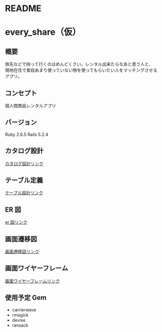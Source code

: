 # README

# every_share（仮）

## 概要

旅先などで持って行くのはめんどくさい。レンタル出来たらなあと思う人と、
現地在住で普段あまり使っていない物を使ってもらいたい人をマッチングさせるアプリ。

## コンセプト

個人間商品レンタルアプリ

## バージョン

Ruby 2.6.5
Rails 5.2.4

## カタログ設計

[カタログ設計リンク](https://docs.google.com/spreadsheets/d/1WR7YEQdHT2kgLxfuUR9gEkjv-EzYbL7ZRpDOtrfL4Mo/edit?usp=sharing)

## テーブル定義

[テーブル設計リンク](https://docs.google.com/spreadsheets/d/1yDKMEmPXweDIWZ7IDDGa81mYqFri1fxREMdPUwift_M/edit?usp=sharing)

## ER 図

[er 図リンク](https://www.draw.io/?lightbox=1&highlight=0000ff&edit=_blank&layers=1&nav=1#R7Zxfc6soFMA%2FTV53VGL%2BPG7S7u5DO3Ond2d29ylDlUamKhnEJrmffjGCUTE3NLE0vTLT6cgREfgd4HAOcQSWye5PCjfRIwlRPPKccDcCdyPPmzuA%2Fy8E%2B1Lge%2FNSsKY4LEXuUfAd%2F0BC6AhpjkOUNTIyQmKGN01hQNIUBawhg5SSbTPbC4mbb93ANVIE3wMYq9J%2FcMiiUjrzpkf5XwivI%2FlmdyLal0CZWbQki2BItjURuB%2BBJSWElVfJboniou9kv5TP%2FXHiblUxilKm84DniIq8wTgXrRM1Y3vZXBTy1oskLxez%2FROKIcMkvT%2FeWbyQlAlULm%2FHImJJXFzzS5SGvxfdzpP3TyRFf5NHmHL2i%2FJVRfkn6y9EGclpIHIB0c8M0jWS2Ryv6j6udogkiNE9z7Q9AnJlY6M6HCmkhza9NWsChaasqwKrd3wjmNfRc4RST8eiHKHTQKZlEWULxFN1JK2CZq2CvHZBZbOVgvhFreFH0YH4KfruF6Q%2FUen7zuhT4fteC75zIfyJ2ypo9oHwvV8D%2FnTyufDdeZOZP78QvtcqaNwuqE%2F44OvBn97gyK8WUAnfvxA%2BaBXkfhx8OYhq7DFDicI%2F2%2BIkhmkFWdxxeDqIcBw%2BwD3Ji%2F7MGAxeZWoREYp%2F8PxQqgG%2FTaWKeJNGju%2FFk6JMijKe55vUAbcleoS7RsYHmDFZGxLHcJPh50P9igcT3lk4XRDGSCIywRivU34d8LIQbSnuuFLKDh18Q5ShXU2kqptcB6attVum6%2Bo46VBHMB6f1bwnbsrCdM3beFSa1rrjzdT3db3OmzTfBmPeJSlkaEHyNMyu1a%2Bpql%2Bhol28S9lBOSh5RUsSE87kLiWluuE4bomyDQxwun5AL0UbxkfJk2hWISIc1Ut8mHAiHIYoLbSFMMjgc6W6m2IEHdrtL%2Fgf752l85s%2F8nmdljztHtP8r8hO2ZKkvJoQH%2FQCcb3bokL3lKlP1aBqqJ1XoX0TzTmNaSOsK0yD3U9Aue6scyZYpTBBwwGmwOlieBKY72kCm%2FUATC4KNWAJb%2BYq4GN3TURhFtpZaB3z5IdBA%2Bogy%2FLnASK7bmJ0nZlBZnOVGe%2BtPLO0NGkBg%2BvYWJ0VszzhNqAdXLq4JrqrWB%2B4VK8TDENu1dvRpYtrpjsX9oFL9RNtKA4GZCBeadG7Y4Mm%2FbxjcAUHB8dgcF1nGlariRlc6uDKM0RXQ9owX8lrYnLHPFf9poX%2FkOWhHWC6wKTOmwE2VoGRdG2JvYMYcA2aG25HXGoTEUYUWtY%2FrW2KnPBPu57mWuc6v5B%2F2u0Ifg1pvW2oUDXabtND7ajT98FDbXlp89J2UPfCy1d5JcVxKktLj9bU4FLrdYwuBdStnQKQVayfAjhlvxg7BdCO%2B156CmDsNwsCbqug%2Fk4ByDfV2HPDBdG3A1trbF1tbLWNH20Xq9NDAMNX3UBDXTIrRb9JC0euzkN2AF1Hy6R943fsHIZsjr6flkn7xlfNm8Pyswr5VtIC0427Gwxf%2BOr2gZuPlte7Iu8G4xe%2BepR0wLHBC2D5Jk0N9VwmI4VlbmFpRt0NWhpTdWRR9IbwVqFld2baIE9s14H2cUDwEze4Nll7PFqSm77%2FMIXB%2BXKqHtwMSJIg4XqxtM7SMup6nqszZjGlDYfVmSDvqd%2FJfcLGzJ13zIFD20dfh8votsydq1NhzVlsseljM7k7c%2BfqMfZ1zhtngekDM7lDm6q8IjIwXNdZHEb3aHLbUN9Q7zcDdX5cYMtr%2F6Knl1i3ah4qoPqNdSdlmJsXRPf%2FCiSHxH9Fgne8SN7t6jfv9iJV1q6P8LhYBz4vPg4mzQ33uB3W1o6Ptwr6wPi47MhWYE7RGet%2B0R738iMnFx5C9GY9zAOg44DSQFfXSsNv0vsC1OBdioPXgf02%2FTpeJv0vQA2NowTigUYX3s%2FK6ME%2FldUGZtmWUDsV3mJYvOOzDwM%2BVXsBLJNeF0%2B1MIq6w3jF2wAtshuMjHuqe%2FMF04xZY%2BNWXS%2BeGkCIoQV2w%2F6XjpNCEe%2FvVZonzx3basusmxkwaHYA1QUCn0nOVnaM6e%2BYTVoejrqOKaC%2Bwu95Pv2rnqDlomp%2Fhlf7q56tgnr7nC9PHr8SXmY%2Ffmod3P8P)

## 画面遷移図

[画面遷移図リンク](https://www.draw.io/?lightbox=1&highlight=0000ff&edit=_blank&layers=1&nav=1#R7V1bj5s4FP41SLsPHQHmYj9CJuk%2BTKWqfdjuI02YhC3BI8J0Zvrr1wabizEJA4mTriyNNHAwF%2Fv7fHwutmOAxf71Yx497T7hTZwatrl5NcC9YduW7SPyj0reKolrM8E2TzasUCP4mvyKmdBk0udkEx86BQuM0yJ56grXOMviddGRRXmOX7rFHnHafetTtI17gq%2FrKO1L%2F042xa6SQttv5H%2FFyXbH32x5rH77iBdmNTnsog1%2BaYnA0gCLHOOiOtq%2FLuKUNh5vl%2Bq%2B1cDV%2BsPyOCvG3MDvOBRvvHLxhtSVneK82OEtzqJ02UjDHD9nm5g%2BwSRnTZkHjJ%2BI0CLCf%2BOieGPARc8FJqJdsU%2FZVfJx%2Bds3dn958g89uXP56f1r%2B%2BL9Gzvr145%2FPn7O1%2Bz7GQhFlG9jXsquZLRqrftYk3yM8T4mryEF8jiNiuRnF%2BaIsWVbl2salBywNpW3r1c94meUPrOHGktgQGAE9%2BWBbYQmOwgcdikExtI3kGOEobFEBro3AruH0uEl2adRRuF4xFnBAaOttN4l6eYhesPPtPqHIlr%2F4GfhDufJL1I%2B4lCQy3nBgCJfS56WpOkCpzgnggyXL2hu%2Bkofxl6Txwdy22cOhiWIPkWvnYIP0aHgH4jTNHo6JN%2FLT6Y37glYSRbiosD7U1j%2FjPMifj0KI7%2FKOhnTMrzPvTRd1jaZbNfursAcBp697AtRK1G2JRV4x9ss2ds4RfjLorSI8ywq4pD2skOPbHU1R%2FHPl%2FDPo%2BQLQMk2y0A%2BO4Ccf8ji1EScrCtOzQU7gIjdFfijCC3SlyBYlOzL8Y9YoJuEgVGabDNymsaP9DZKgYSo44CJC6p3wsNTtE6y7UNZ5t5pJF9Ya1MRJvc%2BpqXK3SWbTZyV%2BqyIiuh73YGecJIVJRxuSP4IaAuqm1zy4QtybjXn5I8Wz4sFzkhdoqTkakyo%2FhJTuktY7I1m8VuXIKdoKxJpirpygVxf2VQFCahCjyNPACfKChqQHEAj8CgpNOCTAXdtdYBDOd5EGwTG0jWQa8BVSz8QiWlAyKhQX0Khxns63j5UiLcjAZzYGJ6BAD2gYLpctddDxEqPDLdIHMt01DGHmzdt5hxzHQ7xdk%2Bq1vYb4mwTUO%2BLXF2n0eGQrAW34DUpvrWOW04BOWt8AnrCXYLGlbhzkNN2J6w74pGdcCjKs89xnpDmiPNBy9Prexmw72XwvnXSy2jB5UrQ4rLRzgh7w2dKzsYerZ%2FD2OIJVm1VG3ZT20UUnoNg5zGWKzynaoLecwjS0VurGOs6w58Lup%2BLrKNfJRa3fPN4LdCx4uSg%2Bt6pdrbFnZP3OnquES4NSJ8%2F0dDSruI5XEUbTfQVuQqepVptCXk8SgC0oPiGDmcF4KMzoQcSR15KD2KvuUbglgeBtss6nBhPiit4XtaA5wVoN%2B8ATTRJT4JqpcHtsSDg2gM0lzQZppNBpVcGJLbWqNFBk0ENGVS6bLZsdBhDBkjHiCqYTEYQan5oU%2BESpoI31laA9nw2%2BLKIjUuBJxYuBXhB3XXKO2A1FdbdvN2RbtIA8GWhekhVd7Cg1iBxw%2BCyPPAMqOOrc2BVOZTbgxH1EHBdbbX8wUqNQ5klX4%2Fm4zzK%2FhOWZTRXD%2F2zyKM0WiuLKpARPCgZUg7rLGtXWX2aM7fJGaWBWlsW4h9jLxI%2B%2BUYAS%2BswbC6h2u1ctRgDqdoKShYGlJF%2FUBEZl4Iyb0Toye4nhZbsIFz9qVk0h0VgpKF5lnjEkYjmojtetZgRtBQG5QMpwxVPALvOaEXHHuc0QWYQxFVorwIk4Uc%2FaKnj1RdxQl1vWryaWy9zkHd0dEqlHqg72k26rc7wMKHj1rdABpXOrtOPS%2Fzus4l5bq6d6OcKUP10Yp57v1IDW90Gts%2FSwrw12y3MbZ8rtPB1J8R%2FMO9M0%2B02s2WeaRqLjN6g3%2Fjgeo3v%2FO%2F0hytp4OstR%2BDQvnu01kb7JYx2Z7RDf2RFwmjsZZHoakLvfem1I3qgTa1MUIO3aXfDgZ483glzabgurKZ5l%2FE5Df106JXODpEFeFvB15DAavGsPypDMKEBdSZ4Dr4qsz7AlSpqobfqZTmqOaA0iwOGV47y8DuqE8huY6lpgGcArDTBYsq6eXdCQB0Do5a3YJ1DDfUcqJWmSmRTewBfZefRnHy9Cpdl0Fzeqe2yzAhdr9kwgw3cmlaTWR2e6n2%2BzKqmwww%2FzlRp7Q0swSXj%2B1Ls7yiQDAPyeRs6t6KCKEChRei6Pax%2B%2B9g%2Fd3VuI%2Fbv91cjKw0%2F35mm0MqW5Zxo5umhf6Ak78JuFVdvipulwAstKhUirnxW02pkee73NwSat0zUv6k%2BbLqnOvF0dvF5AZdNLE0iBTS7IEP3KCfE4jxLNVTe94%2BWn8%2Bh%2FiQ5BRwaB%2FrZE%2BPyJnZ6kFxGfYjQu%2BhdTLG842vSxWoI5WczRTKdUnkuGwgDGgAXUzmSLRkQUEPID%2BJ4NpKQE0BFA2m8aqee9gY95b48OnN7iZ3kxiZuzzHdEsnSPUcAL6NHUIcHG7jrLnOTmVw0EB08tUJM4zsdX5XpWtSH6oqTmkzvch4llNj8fN%2BdS4%2FArqCinZEe5ZS9fszr2lUXmeZqyuap8RSV%2BlCMZV5lKvGotgISQ5Onk64wZ3I4UXxqSp8YNtam4hlMRXGSn%2BuPtBWPbjs8mg3y7SGESX562d2wMVH3p5s0Fi1TtuxuxOQvDfk5IVdpP1qynTcrFKmurnb5KSEnLiFbfr2iYGvIzwm5yhmANO3Th9ynW%2FxUwzNcGKGtd%2Fk5D7Jqt9G1rrtGzrozTU9wCd1acP71RZzJCvJApzM34jKKC6UJfDbDZ3xG6XgGqp9R6pSfnSdAMpuiv82M3k9OyX5yjlKHof5NEr2h3Pvjjje9Mt8yZUvz9Y5yl8BVqT9g2hJc9ZZyvy97lLoWpix%2FfGRPOZ%2BO69XCo2BJZ6BqpKcjfUlXg5w2vxtYWYHNry%2BC5X8%3D)

## 画面ワイヤーフレーム

[画面ワイヤーフレームリンク](https://www.draw.io/?lightbox=1&highlight=0000ff&edit=_blank&layers=1&nav=1#R%3Cmxfile%20pages%3D%227%22%3E%3Cdiagram%20id%3D%226hGFLwfOUW9BJ-s0fimq%22%20name%3D%22%E3%83%AD%E3%82%B0%E3%82%A4%E3%83%B3%E7%94%BB%E9%9D%A2%22%3E5ZpBk5sgGIZ%2FDfcIavSoNt1eesqhZ0dZZYqSIWRN%2BuuLK8YIdqY742KGvWTwBQO8PPh9xACUNdcXnp%2Fqn6zEFMBdeQXoG4DQD6D87IXbIAQwHoSKk3KQvEk4kj9YiTulXkiJz7OGgjEqyGkuFqxtcSFmWs456%2BbNXhmd93rKK2wIxyKnpvqLlKIe1AjuJ%2F0HJlU99uyFan5NPjZWMznXecm6BwkdAMo4Y2IoNdcM09670Zfhvu%2F%2FqL0PjONW%2FM8NaiHecnpRc1PjErdxspxd2hL37XcApV1NBD6e8qKv7eTqSq0WDZVXniya%2FashvWEu8PVBUuN5wazBgt9kk5EOZc1tftlNRvs7pdUPJvuREnO1uNX9m6f5y4KyYNkO5I4dK7jhG25QVjHDETkRMZ%2F2WXD2G2eMMi6VlrWyZfpKKNWknJKqlZeFtAdLPe1tIXKfJaqiIWXZd7Po83wlVrA6mFsdLFltOg1XcDpYcpq07lqN4GZeh%2BYePyAQQZAGqpD47wUEUrSguLsm%2B83WJPrIc9ez8twN52Z4nukGChfsQCvYES8gGvYQxhk47EHqgwT2hSQBscNAQqivQWCNyHG5nykV0JEMTSS9pVwgXsEPaPohp9u4C1%2BsmR3bY%2B8%2B2CdiTw%2FYduEzjyluw4eCDel7wkOQp%2B9Gq%2FSZ5yC36TPirk36FtLzrenT4i6MbMK3%2F2LwaTsdWcz5PnYM2Sbu2oXPPIi4DZ8ed23Sh8wMe3P69LhrlT5kpsFu06fHXav0mSn25vRpcff%2BO7cV%2BMws2G34tJ3uI4vsmQn25uzpcdcufOb7ALfh0%2BOuVfqe8MShx1279H21I4cedz%2BRPnk5vdx%2Fr3v4hwQ6%2FAU%3D%3C%2Fdiagram%3E%3Cdiagram%20name%3D%22%E3%83%AD%E3%82%B0%E3%82%A4%E3%83%B3%E5%BE%8C%22%20id%3D%226WRyf3giEAh3BRimWjS2%22%3E7VtPj6IwHP00PW5iW1Q4guvM7mH3sB72zEoFYqEG66j76bdoq7Q1mZE1kxnaxJj2UfqH93jl91MAnlWH5ybdFD9YRihAo%2BwA8FeAUBCG4rsFjmdgjKIzkDdldobgFViUf4kERxLdlRnZag05Y5SXGx1csromS65hadOwvd5sxag%2B6ibNiQUslim10d9lxoszGqLpFf9GyrxQI8OJXF%2BVqsZyJdsizdi%2BA%2BE5QBOA8CEFOAEt9toHzxrGeI8T9U6qw4zQliXFAF%2FxLC92%2BXpE4K%2BfT9%2FXaPTny3naT%2B802uU6N6TmH2ZW6Dyrl5TupB4kl%2FyoBNKwXZ2RthPRbbIvSk4Wm3TZHt2LO0JgBa%2BoqMHTRN%2B0SHkxXkjDyaGjw%2F9btHkBngmrCG%2BOoq7uVinVo17dX4UfjCRWdEQfhBJM5c2WX3p%2BCFeiD0nX%2B7COPetvYX1YpAcW6ZTlzCJeUMN1dre8YWsyY5Q1AqlZLVomq5JSA0ppmdeiuhQqIAJPWqJLsdPE8kBVZlk7zE056YL74Ioa64pSVU1RtqDQsAQ1sV1kjoGwynCqFyCI56cCBlEsC8nsVEAgCb0E%2B0gQ41c1GA1fg9N7djL46Xeyic45VEFEh3Ss2nRZV1oZCOvhDeeZgDgAkXCVKUgCEKO2EMcgwt5e%2BijtYhQXqY1d3OMit56UTX9R9Q7p8NajstppBsK6stUO7YLVyjtJH00pbShNRU4aCYSWpAbtJFjx57qV2Bk2byW9RWXE3a56iWP5O2huIa56iZ3C817SV1RWgOOol4zd8hIjwkHqlx3XrMRO3nor6aspY3vCbqZK4F252M%2FvJGaE46yV2NlYbyW9RWVEOK56iWN5VzPCcdVLlIy9lzxAVGaE46iXIMcyr0aEc%2Flrk2tW4hOvj9OUsT0F2E0ncSzvakY4zlqJz7s%2BUFRGhOOqlziWdzUjHGe9xCdeHycqM8IZgJeczr7jJSg5WufdNDz%2FBw%3D%3D%3C%2Fdiagram%3E%3Cdiagram%20name%3D%22%E3%83%A6%E3%83%BC%E3%82%B6%E3%83%BC%E7%99%BB%E9%8C%B2%2F%E7%B7%A8%E9%9B%86%E7%94%BB%E9%9D%A2%22%20id%3D%22OneCHP-XxPN6iDpwuBly%22%3E7VvdbpswGH0aLisVTBJyGVLW3qzq1mndriI3OMGqwcw4TbKnnwk2gThVfsqqBiOhyD4xNnCOj%2B0PY4FxvLplMI2%2B0hARy7kOVxa4sRzH9TzxmwPrAug5wwKYMxwWkL0FHvFfJMFriS5wiLJaQU4p4Titg1OaJGjKaxhkjC7rxWaU1FtN4RxpwOMUEh19wiGPCtRzBlv8DuF5pFq2%2B%2FL%2BYqgKyzvJIhjSZQUCgeX0LQesoAV8K8cOHWDMKOVnnFivJF6NEclZUgz8gmx89wBevkfZtyCbzH5fsfSquOwvH9Ra%2BZwZSvinuSqnuKpXSBZSD5JLvlYCYXSRhCivRFTrLyPM0WMKp%2Fm%2FS9EjBBbxmIicvbnQo25SPoxXxDhaVXT4vpvefQC3iMaIs7XIq94qpbquZ5db4bvXEosqonc9CULZ2eZlzY1wJeqQdH0M66Bj%2FRjW20W6q5FO6JxqxAtqeJ3djDP6gsaUUCaQhCaipD%2FDhOxAkOB5IrJToQIkcD8nGouRZiT%2FiHEY5s3slVNdcJ9cUb26olS2pihdUE67BNXTXSQAlrBKb1BP2NYo2CSANRzJhD%2FeJBzL9zoJniNBAA5qcNh%2BDfZPGcnsix%2FJ%2BnXO7YFOOlBlqqwrrbSE9YHGegJj1PnIOZIqHaHUVM%2FEwcwx20nKcIRhTuLoVoJiiEnnJU14iWMb6SWqj5jqJXumoiZ4CbA12lOYZUvKws5OGrGTnpl2clKQtn12opaxptmJHqXNCYNkIoiDnaM04ihDMx1FjwWb5Chl6Mw0RzF7jQsMjZYBfY1LYMYnXczsXGHtDiPAzJgZ8A77iagGp9lbrFdkBrO02N4yw6tcB59eAypipuKm6hVyRQP7zEVhbdHAUNMAjvMtR52xnCWqXl1UyjEqolLRlRYbi6tHUmaYdUPWe5SlJFLOgY0cstyTtj61bgrsGvqax9UXvGkkPGCSLOJn0fM7S2nAUlwz3%2Fa4%2BvLKKEs59m2PKtcW2vXFD3ymCz7pZigN2YkSUWvt5P6Hd%2F8A%2F%2Fx8eoDB1fNNNAnWXuM78suvMrYS0Kg9VhX%2FfU%2FjjgTsPdMVu11btfdqYM8ktdg1O7JlQhxy%2B6x%2FMRtqL0qJ4PBCXIWTL8SMNmef8HmVbK3y1RsI%2FgE%3D%3C%2Fdiagram%3E%3Cdiagram%20name%3D%22%E3%83%A1%E3%83%83%E3%82%BB%E3%83%BC%E3%82%B8%E7%94%BB%E9%9D%A2%22%20id%3D%22RgqkjqcdQ5iaYU8ZVKi7%22%3E7Zpdr5owGMc%2FTS%2BX0BYUL4Hh2Wu2xYuz7Y5ID5AVarBO3adfkVatsPmSE18oCSHtn9IC%2Fx8P9AGAg3z1VEaz9DOLCQXIilcAvwUI2a4r1pWwrgUHjWohKbO4luBOmGR%2FiBQtqS6ymMy1hpwxyrOZLk5ZUZAp17SoLNlSb%2FbCqD7qLEpIQ5hMI9pUn7OYp7XqouFOf0eyJFUjw4E8vzxSjeWZzNMoZss9CYcADQDCqwhgH1TasQUHJWP8gh31TvJVQGjlknIg%2BPnj%2FYdPX7znIvj6%2FSMeO%2BNv6zf1YY%2BvNNr2Opek4HdzVKg%2Bqt8RXUgepJd8rQAp2aKISdWJ6NZfphknk1k0rbYuxR0htJTnVNTg5kA33ZGSk9UBX0fOG15GzP8uwBNhOeHlWtTV3SpRXevV5Q5825Jauge97Uoxkjdbsu35VbwSfUi7ruM67l0%2FxfVumW43TKcsYQ3jhYVcd3fOS%2FaLBIyyUigFK0RL%2FyWj9ECKaJYUojoVlhOh%2BxUQmXjSeHJDnsVxNUwrTjpwd06UoxOlqhpRTaBQt4BymlEkxECESneoFyDwwk0Bg5EnC36wKSDguz2ClyCI8VEGR91ncHDOkww%2B%2FJNsoHsOh03TsWqz77pipSOuD9sjDwYelAWxyPDi9wHnddhDlnMAn9OAT%2FHY4YjjGh1xtmkLwyKOOm1TbW95uzDC9rPyI92zXb1BmmZ7c65sku3bqYVptrfMaE2y3dDZBLKMtt029JUOnRXkT8iCb79%2FPcBkDqonu5rMtUAADUiKo38kMU9OJYR2tXYtELrAGwBv2GDoPpILjwRnI9OgIrRZmQbUktzs01zXhg9BI9NcqM%2Bx3gN8jpnwtSRZe%2FiuDt%2FITPhGPXy3hw9jI%2BFTc%2BwevpvCZ%2BanTQx7%2BG4Pn%2F34E47N3mf8yS1H2%2FvBHod%2FAQ%3D%3D%3C%2Fdiagram%3E%3Cdiagram%20name%3D%22%E3%82%A2%E3%82%A4%E3%83%86%E3%83%A0%E7%99%BB%E9%8C%B2%2F%E7%B7%A8%E9%9B%86%E7%94%BB%E9%9D%A2%22%20id%3D%22bB_psAzwkUxMUgkULwJU%22%3E7ZxPk5sgGMY%2FDcedieIfPKp100tPu9NOjzYSdaqSGnaT9NMXIyRB3NltatOtMJPJwKNB8f35ICABMK73yzbdFJ9IhitgL7I9gB%2BAbTsIse9OOPSCawe9kLdl1kvWWXgof2IuLrj6VGZ4K%2B1ICalouZHFFWkavKKSlrYt2cm7rUklH3WT5lgRHlZppapfyowWvYps%2F6x%2FxGVeiCNbHq9fnYqdeU22RZqR3YUEE2B7wIb7FMAIdNprHxi3hNArfigXUu9jXHVREhH4hpdfH%2F3P4f7xh3XIN9ndGrt3%2FWnf3%2Bhop%2Bvc4oa%2Bm7Oy%2B7N6TqsnzgOPJT0IQFry1GS4K4QVG%2B2KkuKHTbrqtu7YHcG0gtYVy1nHE31TJfnFeMYtxfsLDv%2Bs0sMLsMSkxrQ9sLy4WzmqBzm7O4PvLLhWXEDvIC6m%2FGbLTyVPEitWBg%2FXbaIOTdTfEvV5Bd1Rgl6RnCiBZ6GhcnS3tCXfcUwq0jKlIQ3bM1qXVTWQ0qrMG5ZdMQow06Mu0CVraUK%2BoS6zrDvMKE4ycO%2BcKFcmSmQlolSg7HkB5aoukkDArBL5csICYXJMQBCEPBHFx4QNImQQvAZBCF9lMJg%2Fg5bqarNuyjw56NZIW2aNtWUChbmEXfUeFtXaOMk1TAk2BFO%2Bq2NrZnl6OQkU8dPdSnxjJdNBNXgw1tVLkF5eYg2bEF29JDBeMhlUJ1PQ20tEdXTxkkEP55TXzErEvIyxkgmYGjRPdqCnk2g22TPs4WhrJep0j7GSq6Ea9HB09RLNxl2HPRxtvcQMvE4H1bCHo6uXqCNwIPFB4IAoAonbzRai%2B6MSHJUAoBhEqt8Y5t7AnOfKyIlZRL2mDUWtDXI3eQ43zHXMqT16w9zfe14zzHXMjUxEGOZu07RCPd%2FIgeociEHuVk2rpsyJTpJh7h80rboyp9kI2GBeDoolERdRh2Kfy7DPbOmE88JbzzYITwmHv%2BOMPJ4IFyBBIAxBGIPEAwECKDHmM4X5OGIZnWbmMzJkppH5BJ4S9NHBd9Hpm0vUx3pzvcHEYlkFFMsq7sWmSNgSEkp4dixjQtfQKHuQtbB09CBXMw8aTgE6%2FkJLF3JfGFMyXasJEBs83Yy88vifOcvx17%2BxqJ8f7eK%2FFmDyCw%3D%3D%3C%2Fdiagram%3E%3Cdiagram%20name%3D%22%E4%BA%88%E7%B4%84%E3%83%9A%E3%83%BC%E3%82%B8%22%20id%3D%22eCrl7B1ooE06LlHXiLrO%22%3E7Ztbb5swAIV%2FjR8n4QtgHoHR7mF7ykP3NqHgBlTAESVN0l8%2FJ7HT2EZqyqKqw0hVhQ%2BE2zl8vgHAabO77%2FJ1%2BYsXrAbIK3YAfwcIEUrF%2F4OwPwk%2Bik7CqquKkwTfhEX1yqToSXVTFexZ27DnvO6rtS4ueduyZa9pedfxrb7ZI6%2F1o67zFbOExTKvbfWhKvrypFIUvuk%2FWLUq1ZFhIK%2BvydXG8kqey7zg2wsJZwAFAOFdDnACDtp7fzjtOO9H%2FFDfSbNLWX1wSTkQbf78Rl4dPuGF97N7Ia8Pj9m302nffdLRzve5Y23%2FZc4Knc7qJa83Mg%2FSy36vAtLxTVuww07EbpNtWfVssc6Xh7Vb8UQIreybWpTg8USvukh5M15Y17PdRQ7%2F7aLNG3DPeMP6bi%2FK6mmVUd3rxe1b8IkntfIi9IRKMZcP2%2Bq855t4JfYh7foc1%2FHs%2BjWuT8t0Yple8xW3jBfW9Lq7z33Hn1jKa94JpeWt2DJ5rOrakPK6WrWiuBQpYEJPDkZXoqaJ5YqmKorDYQbjpAfuiyfK1xOlilqi7EChaQXKtymSYSBQSUN9AYI4Oy5gEMVyIUmPCwgkdI7gmAhi%2FG4Go%2BlnMHCrJgt0z%2BFAVQaHqjKVhIm4HlquC1ObmSNjIqWioSIV%2Bi7WZdQtjmBln%2BMgiWaQ3C5TRqPYUZKocT1XUALNCsRRlEBo%2BT6zZGyozlBwnCWODc8a3RtEkJsoscdnZ5SMzZRRPaEwdJIk9ujvpElidnCcRYk9SDujZHSojB6OqyxxbNDV7OE4y5J52PV2oTJ7OI6yBDnWLjF6OJhElutYbXNpu6p5pmL70NyxDyIf0OC4cJw1ziiIYxCnIAtARAHNZtSMyRyMfD10AbFC58BUMXKs2WKgJgqua7So1wqm4rrdaJFvoMSpehUFq1dR7tSqRCoxVUqsFDs0M4SuSaPOIOhBJxnk2Dyz2XUioecmheyJZpARkMSACsKEICGAkhks4yLmGxGzp4ocIIt6YFwly0Dz5gyRCYMF27PO1zVvRI8qBZFQIiBuXYRn%2BNwCPkPNGqTG4KdMH%2BQWfYy%2BFYF2nTM4jDM1%2Bgx8SCRZgxVroI4hDOj8wv9NWEMUQ%2F7fhs7x1x%2F44lMe7eJDXJz9BQ%3D%3D%3C%2Fdiagram%3E%3Cdiagram%20name%3D%22%E3%81%8A%E5%95%8F%E3%81%84%E5%90%88%E3%82%8F%E3%81%9B%22%20id%3D%22VPRYYnzUJ79zTvx7WXjC%22%3E7ZlBb5swAIV%2FjY%2BTYjskcAws6aR1pxym7WaBC9YMjohTyH79DNgEB6S2rKpSghRF%2BGFs4H1%2BGANwkJYPOTkkP0REOUCLqAT4K0Bo6brqvxLOjeAgrxHinEWNBC%2FCnv2lWlxo9cQierQqSiG4ZAdbDEWW0VBaGslzUdjVngS3ez2QmPaEfUh4X%2F3JIpk0qovWF%2F0bZXFieoYrfX0pMZX1lRwTEomiI%2BEtQCuAcEkA9kGlvfTDQS6EHHGg3UhaBpRXLhkHePH91ylaPP5%2BFCxwiz0sofelOe3dB%2FXW3uecZvJmzgo1Z%2FVM%2BEnzoL2UZwNILk5ZRKtGVLN%2BkTBJ9wcSVnsLNSKUlsiUqxKsT%2FRVF6lvxjPNJS07HP7fRV%2FfgAcqUirzsyqb0apRPdvF4gL%2BcqG1pAP90tUi0YMtblt%2BF69UG9quj3Edz66%2FxvVpmb7smc5FLHrGK2uk7e5R5uIPDQQXuVIykama%2FhPj%2FEoinMWZKoaKAqp0vzKaqSfNRu9IWRRV3QziZAN340Q5NlGmaBHVBwpNCyinnyJbDFRUumt7A4LNtt7AwNvoDT%2BoNxDw3RnBMQhi%2FCKD3vQZXL3lSQY%2F%2FZNsZXsO133TsanTdd2wMhHX18PJA4Gr4sUBngPcnVGWtaKyyNWB0%2B7y%2FDl5xkAITa60FDo9CuHQhGpi2ePedfa0Cxh3lj1ez3WaEsbnKBnDVBsJLVT9KLmDmbQZSu8WJSQP9Uojvn0IroNlYCY7GCzt7GcqFMA%2BBfodCeu3pg00r09GcefXp3HJs3As6rCJlA51hq8JJ48JmnuZxCAzLzVrgQNhYxZ7JzyJQQMrwFuvXrJRCbME%2Fq6KmjlYxhBmEqIl7NNPaeqj3%2FBhTvfW%2BV6Kt%2F8A%3C%2Fdiagram%3E%3C%2Fmxfile%3E)

## 使用予定 Gem

- carrierwave
- rmagick
- devise
- ransack
